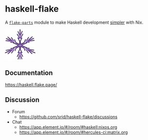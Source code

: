 # haskell-flake

A [`flake-parts`](https://flake.parts/) module to make Haskell development [simpler](https://haskell.flake.page/start#under-the-hood) with Nix.

<img src="./doc/logo.webp" width=100 />

## Documentation

https://haskell.flake.page/

## Discussion

- Forum
  - https://github.com/srid/haskell-flake/discussions
- Chat
  - https://app.element.io/#/room/#haskell:nixos.org
  - https://app.element.io/#/room/#hercules-ci:matrix.org
